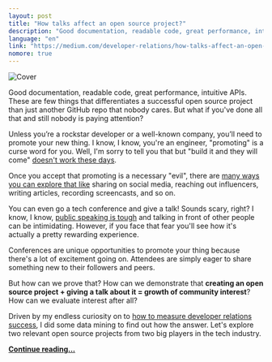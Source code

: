 ```yaml
---
layout: post
title: "How talks affect an open source project?"
description: "Good documentation, readable code, great performance, intuitive APIs. These are few things that differentiates a successful open source project than just another GitHub repo that nobody cares. But what if you've done all that and still nobody is paying attention?"
language: "en"
link: "https://medium.com/developer-relations/how-talks-affect-an-open-source-project-e4dd1db81a6d"
nomore: true
---
```


![Cover](https://d262ilb51hltx0.cloudfront.net/max/2000/1*KfBPYaP7396Dk23YK3FdRw.png)

Good documentation, readable code, great performance, intuitive APIs. These are few things that differentiates a successful open source project than just another GitHub repo that nobody cares. But what if you've done all that and still nobody is paying attention?

Unless you’re a rockstar developer or a well-known company, you’ll need to promote your new thing. I know, I know, you're an engineer, "promoting" is a curse word for you. Well, I'm sorry to tell you that but "build it and they will come" [doesn't work these days](http://www.quora.com/Why-is-If-you-build-it-they-will-come-terrible-advice).

Once you accept that promoting is a necessary "evil", there are [many ways you can explore that like](https://hacks.mozilla.org/2013/05/how-to-spread-the-word-about-your-code/) sharing on social media, reaching out influencers, writing articles, recording screencasts, and so on.

You can even go a tech conference and give a talk! Sounds scary, right? I know, I know, [public speaking is tough](http://speaking.io/) and talking in front of other people can be intimidating. However, if you face that fear you'll see how it's actually a pretty rewarding experience.

Conferences are unique opportunities to promote your thing because there's a lot of excitement going on. Attendees are simply eager to share something new to their followers and peers.

But how can we prove that? How can we demonstrate that **creating an open source project + giving a talk about it = growth of community interest**? How can we evaluate interest after all?

Driven by my endless curiosity on to [how to measure developer relations success](http://www.quora.com/How-do-you-measure-success-in-developer-relations), I did some data mining to find out how the answer. Let's explore two relevant open source projects from two big players in the tech industry.

**[Continue reading…](https://medium.com/developer-relations/how-talks-affect-an-open-source-project-e4dd1db81a6d)**
